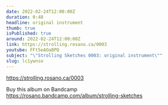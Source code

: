 ```yaml
---
date: 2022-02-24T12:00:00Z
duration: 0:48
headline: original instrument
thumb: true
isPublished: true
around: 2022-02-24T12:00:00Z
link: https://strolling.rosano.ca/0003
youtube: FFt5eAOaBPQ
subject: "\"Strolling Sketches 0003: original instrument\""
slug: lc1ywnso
---
```

https://strolling.rosano.ca/0003

Buy this album on Bandcamp https://rosano.bandcamp.com/album/strolling-sketches
